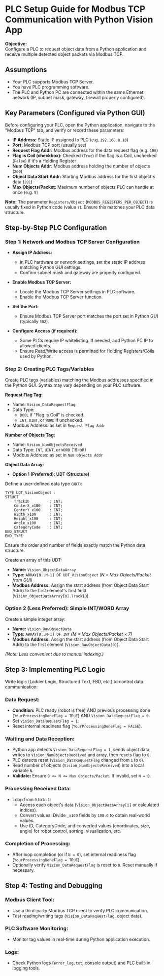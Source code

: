 # PLC Setup Guide for Modbus TCP Communication with Python Vision App

**Objective:**  
Configure a PLC to request object data from a Python application and receive multiple detected object packets via Modbus TCP.

## Assumptions

- Your PLC supports Modbus TCP Server.
- You have PLC programming software.
- The PLC and Python PC are connected within the same Ethernet network (IP, subnet mask, gateway, firewall properly configured).

## Key Parameters (Configured via Python GUI)

Before configuring your PLC, open the Python application, navigate to the "Modbus TCP" tab, and verify or record these parameters:

- **IP Address:** Static IP assigned to PLC (e.g. `192.168.0.10`)
- **Port:** Modbus TCP port (usually `502`)
- **Request Flag Addr:** Modbus address for the data request flag (e.g. `100`)
- **Flag is Coil (checkbox):** Checked (`True`) if the flag is a Coil, unchecked (`False`) if it's a Holding Register
- **Num Objects Addr:** Modbus address holding the number of objects (`200`)
- **Object Data Start Addr:** Starting Modbus address for the first object's data (`201`)
- **Max Objects/Packet:** Maximum number of objects PLC can handle at once (e.g. `5`)

**Note:** The parameter `Registers/Object` (`MODBUS_REGISTERS_PER_OBJECT`) is usually fixed in Python code (value `7`). Ensure this matches your PLC data structure.

## Step-by-Step PLC Configuration

### Step 1: Network and Modbus TCP Server Configuration

- **Assign IP Address:**
  - In PLC hardware or network settings, set the static IP address matching Python GUI settings.
  - Confirm subnet mask and gateway are properly configured.

- **Enable Modbus TCP Server:**
  - Locate the Modbus TCP Server settings in PLC software.
  - Enable the Modbus TCP Server function.

- **Set the Port:**
  - Ensure Modbus TCP Server port matches the port set in Python GUI (typically `502`).

- **Configure Access (if required):**
  - Some PLCs require IP whitelisting. If needed, add Python PC IP to allowed clients.
  - Ensure Read/Write access is permitted for Holding Registers/Coils used by Python.

### Step 2: Creating PLC Tags/Variables

Create PLC tags (variables) matching the Modbus addresses specified in the Python GUI. Syntax may vary depending on your PLC software.

**Request Flag Tag:**

- Name: `Vision_DataRequestFlag`
- Data Type:
  - `BOOL` if "Flag is Coil" is checked.
  - `INT`, `UINT`, or `WORD` if unchecked.
- Modbus Address: as set in `Request Flag Addr`

**Number of Objects Tag:**

- Name: `Vision_NumObjectsReceived`
- Data Type: `INT`, `UINT`, or `WORD` (16-bit)
- Modbus Address: as set in `Num Objects Addr`

**Object Data Array:**

- **Option 1 (Preferred): UDT (Structure)**
  
Define a user-defined data type (`UDT`):

```plaintext
TYPE UDT_VisionObject :
STRUCT
    TrackID         : INT;
    CenterX_x100    : INT;
    CenterY_x100    : INT;
    Width_x100      : INT;
    Height_x100     : INT;
    Angle_x100      : INT;
    CategoryCode    : INT;
END_STRUCT
END_TYPE
```

Ensure the order and number of fields exactly match the Python data structure.

Create an array of this UDT:

- **Name:** `Vision_ObjectDataArray`
- **Type:** `ARRAY[0..N-1] OF UDT_VisionObject` *(N = Max Objects/Packet from GUI)*
- **Modbus Address:** Assign the start address (from Object Data Start Addr) to the first element's first field (`Vision_ObjectDataArray[0].TrackID`).

### Option 2 (Less Preferred): Simple INT/WORD Array

Create a simple integer array:

- **Name:** `Vision_RawObjectData`
- **Type:** `ARRAY[0..M-1] OF INT` *(M = Max Objects/Packet × 7)*
- **Modbus Address:** Assign the start address (from Object Data Start Addr) to the first element (`Vision_RawObjectData[0]`).

*(Note: Less convenient due to manual indexing.)*

## Step 3: Implementing PLC Logic

Write logic (Ladder Logic, Structured Text, FBD, etc.) to control data communication:

### Data Request:
- **Condition:** PLC ready (robot is free) AND previous processing done (`YourProcessingDoneFlag = TRUE`) AND `Vision_DataRequestFlag = 0`.
- Set `Vision_DataRequestFlag = 1`.
- Reset internal readiness flag (`YourProcessingDoneFlag = FALSE`).

### Waiting and Data Reception:
- Python app detects `Vision_DataRequestFlag = 1`, sends object data, writes to `Vision_NumObjectsReceived` and array, then resets flag to `0`.
- PLC detects reset (`Vision_DataRequestFlag` changed from `1` to `0`).
- Read number of objects (`Vision_NumObjectsReceived`) into a local variable `N`.
- **Validate:** Ensure `0 <= N <= Max Objects/Packet`. If invalid, set `N = 0`.

### Processing Received Data:
- Loop from `0` to `N-1`:
  - Access each object's data (`Vision_ObjectDataArray[i]` or calculated indices).
  - Convert values: Divide `_x100` fields by `100.0` to obtain real-world values.
  - Use ID, CategoryCode, and converted values (coordinates, size, angle) for robot control, sorting, visualization, etc.

### Completion of Processing:
- After loop completion (or if `N = 0`), set internal readiness flag (`YourProcessingDoneFlag = TRUE`).
- Optionally verify `Vision_DataRequestFlag` is reset to `0`. Reset manually if necessary.

## Step 4: Testing and Debugging

### Modbus Client Tool:
- Use a third-party Modbus TCP client to verify PLC communication.
- Test reading/writing tags (`Vision_DataRequestFlag`, object data).

### PLC Software Monitoring:
- Monitor tag values in real-time during Python application execution.

### Logs:
- Check Python logs (`error_log.txt`, console output) and PLC built-in logging tools.